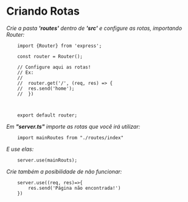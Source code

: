 # Criando Rotas

*Crie a pasta **'routes'** dentro de **'src'** e configure as rotas, importando Router:*

```
    import {Router} from 'express';

    const router = Router();

    // Configure aqui as rotas!
    // Ex:
    //
    //  router.get('/', (req, res) => {
    //  res.send('home');
    //  })



    export default router;
```

*Em **"server.ts"** importe as rotas que você irá utilizar:*

```
    import mainRoutes from "./routes/index"
```
*E use elas:*

```
    server.use(mainRouts);
```

*Crie também a posibilidade de não funcionar:*

```
    server.use((req, res)=>{
        res.send('Página não encontrada!')
    })
```